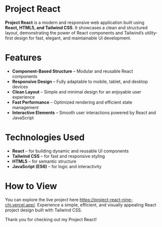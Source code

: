 # Project React
**Project React** is a modern and responsive web application built using **React, HTML5, and Tailwind CSS**. It showcases a clean and structured layout, demonstrating the power of React components and Tailwind’s utility-first design for fast, elegant, and maintainable UI development.

# Features
- **Component-Based Structure** – Modular and reusable React components
- **Responsive Design** – Fully adaptable to mobile, tablet, and desktop devices
- **Clean Layout** – Simple and minimal design for an enjoyable user experience
- **Fast Performance** – Optimized rendering and efficient state management
- **Interactive Elements** – Smooth user interactions powered by React and JavaScript

# Technologies Used
- **React** – for building dynamic and reusable UI components
- **Tailwind CSS** – for fast and responsive styling
- **HTML5** – for semantic structure
- **JavaScript (ES6)** – for logic and interactivity

# How to View
You can explore the live project here https://project-react-nine-chi.vercel.app/. Experience a simple, efficient, and visually appealing React project design built with Tailwind CSS.

Thank you for checking out my Project React!
